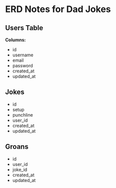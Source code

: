 # ERD Notes for Dad Jokes

## Users Table
**Columns:**
- id
- username
- email
- password
- created_at
- updated_at

## Jokes
- id
- setup
- punchline
- user_id
- created_at
- updated_at

## Groans
- id
- user_id
- joke_id
- created_at
- updated_at